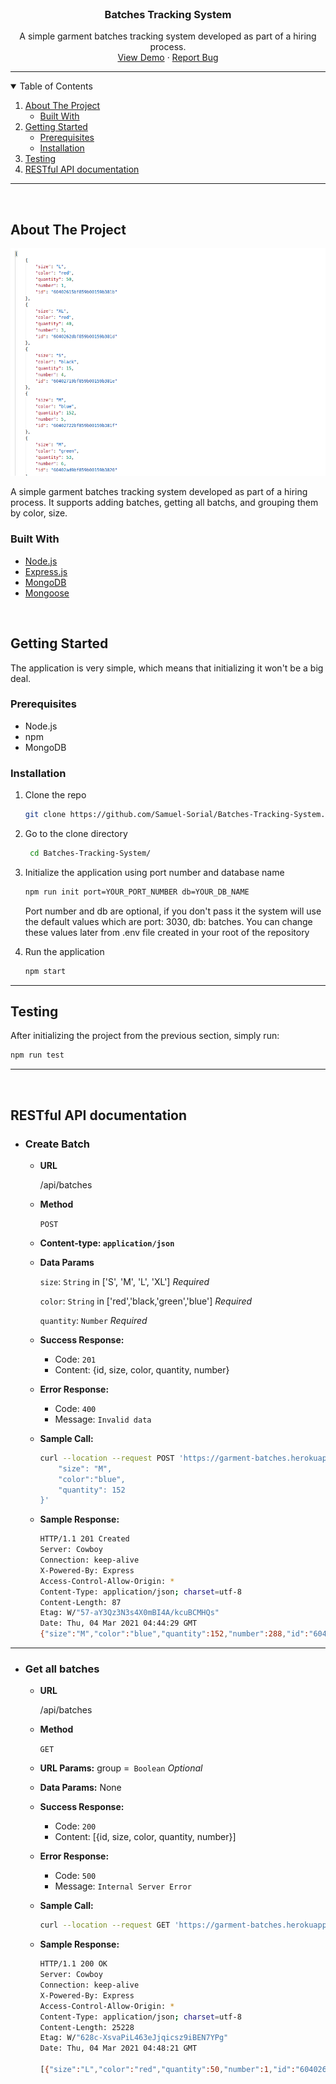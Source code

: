 <!--
*** Thanks for checking out the Best-README-Template. If you have a suggestion
*** that would make this better, please fork the repo and create a pull request
*** or simply open an issue with the tag "enhancement".
*** Thanks again! Now go create something AMAZING! :D
-->

<!-- PROJECT SHIELDS -->
<!--
*** I'm using markdown "reference style" links for readability.
*** Reference links are enclosed in brackets [ ] instead of parentheses ( ).
*** See the bottom of this document for the declaration of the reference variables
*** for contributors-url, forks-url, etc. This is an optional, concise syntax you may use.
*** https://www.markdownguide.org/basic-syntax/#reference-style-links
-->

<!-- PROJECT LOGO -->
<br />
<p align="center">

  <h3 align="center">Batches Tracking System</h3>

  <p align="center">
    A simple garment batches tracking system developed as part of a hiring process.
    <br />
    <a href="https://garment-batches.herokuapp.com/api/batches">View Demo</a>
    ·
    <a href="https://github.com/Samuel-Sorial/Batches-Tracking-System/issues">Report Bug</a>
    
  </p>
</p>

---

<!-- TABLE OF CONTENTS -->
<details open="open">
  <summary>Table of Contents</summary>
  <ol>
    <li>
      <a href="#about-the-project">About The Project</a>
      <ul>
        <li><a href="#built-with">Built With</a></li>
      </ul>
    </li>
    <li>
      <a href="#getting-started">Getting Started</a>
      <ul>
        <li><a href="#prerequisites">Prerequisites</a></li>
        <li><a href="#installation">Installation</a></li>
      </ul>
    </li>
    <li><a href="#testing">Testing</a></li>
    <li><a href="#restful-api-documentation">RESTful API documentation</a></li>
  </ol>
</details>

---

<!-- ABOUT THE PROJECT -->
<br />

## About The Project

[![batches-sample][product-screenshot]](https://garment-batches.herokuapp.com/api/batches)

A simple garment batches tracking system developed as part of a hiring process. It supports adding batches, getting all batchs, and grouping them by
color, size.

### Built With

- [Node.js](https://nodejs.org/en/)
- [Express.js](https://expressjs.com/)
- [MongoDB](https://www.mongodb.com/try/download/community)
- [Mongoose](https://mongoosejs.com/)

<!-- GETTING STARTED -->

<br />

## Getting Started

The application is very simple, which means that initializing it won't be a big deal.

### Prerequisites

- Node.js
- npm
- MongoDB

### Installation

1. Clone the repo

   ```sh
   git clone https://github.com/Samuel-Sorial/Batches-Tracking-System.git
   ```

2. Go to the clone directory

   ```sh
    cd Batches-Tracking-System/
   ```

3. Initialize the application using port number and database name

   ```sh
   npm run init port=YOUR_PORT_NUMBER db=YOUR_DB_NAME
   ```

   Port number and db are optional, if you don't pass it the system will use the
   default values which are port: 3030, db: batches. You can change these values later from .env file created in your root of the repository

4. Run the application
   ```sh
   npm start
   ```
   <!-- Testing -->

---

## Testing

After initializing the project from the previous section, simply run:

```sh
npm run test
```

---

<br />

<!-- DOCUMENTATION -->

## RESTful API documentation

- ### Create Batch

  - **URL**

    /api/batches

  - **Method**

    `POST`

  - **Content-type: `application/json`**
  - **Data Params**

    `size`: `String` in ['S', 'M', 'L', 'XL'] _Required_

    `color`: `String` in ['red','black,'green','blue'] _Required_

    `quantity`: `Number` _Required_

  - **Success Response:**

    - Code: `201`
    - Content: {id, size, color, quantity, number}

  - **Error Response:**

    - Code: `400`
    - Message: `Invalid data`

  - **Sample Call:**
    ```sh
    curl --location --request POST 'https://garment-batches.herokuapp.com/api/batches' \ --header 'Content-Type: application/json' \ --data-raw '{
        "size": "M",
        "color":"blue",
        "quantity": 152
    }'
    ```
  - **Sample Response:**

    ```sh
    HTTP/1.1 201 Created
    Server: Cowboy
    Connection: keep-alive
    X-Powered-By: Express
    Access-Control-Allow-Origin: *
    Content-Type: application/json; charset=utf-8
    Content-Length: 87
    Etag: W/"57-aY3Qz3N3s4X0mBI4A/kcuBCMHQs"
    Date: Thu, 04 Mar 2021 04:44:29 GMT
    {"size":"M","color":"blue","quantity":152,"number":288,"id":"604065ad6f50bc001561e639"}
    ```

---

- ### Get all batches

  - **URL**

    /api/batches

  - **Method**

    `GET`

  - **URL Params:** group =` Boolean` _Optional_
  - **Data Params:** None

  - **Success Response:**

    - Code: `200`
    - Content: [{id, size, color, quantity, number}]

  - **Error Response:**

    - Code: `500`
    - Message: `Internal Server Error`

  - **Sample Call:**
    ```sh
    curl --location --request GET 'https://garment-batches.herokuapp.com/api/batches'
    ```
  - **Sample Response:**

    ```sh
    HTTP/1.1 200 OK
    Server: Cowboy
    Connection: keep-alive
    X-Powered-By: Express
    Access-Control-Allow-Origin: *
    Content-Type: application/json; charset=utf-8
    Content-Length: 25228
    Etag: W/"628c-XsvaPiL463eJjqicsz9iBEN7YPg"
    Date: Thu, 04 Mar 2021 04:48:21 GMT

    [{"size":"L","color":"red","quantity":50,"number":1,"id":"60402615bf859b00159b381b"},{"size":"XL","color":"red","quantity":40,"number":3,"id":"6040262dbf859b00159b381d"},{"size":"S","color":"black","quantity":15,"number":4,"id":"60402719bf859b00159b381e"},{"size":"M","color":"blue","quantity":152,"number":5,"id":"60402722bf859b00159b381f"}]
    ```

 <!-- MARKDOWN LINKS & IMAGES -->

[product-screenshot]: images/getbatches.png
